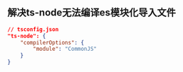 ## 解决ts-node无法编译es模块化导入文件

```json
// tsconfig.json
"ts-node": {
    "compilerOptions": {
        "module": "CommonJS"
    }
}
```

